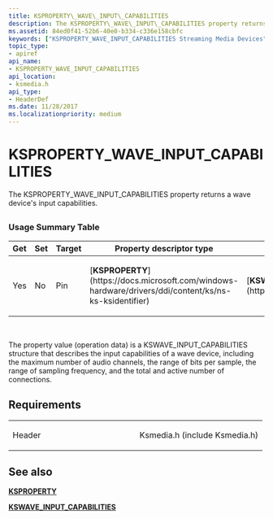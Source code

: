 ```yaml
---
title: KSPROPERTY\_WAVE\_INPUT\_CAPABILITIES
description: The KSPROPERTY\_WAVE\_INPUT\_CAPABILITIES property returns a wave device's input capabilities.
ms.assetid: 84ed0f41-52b6-40e0-b334-c336e158cbfc
keywords: ["KSPROPERTY_WAVE_INPUT_CAPABILITIES Streaming Media Devices"]
topic_type:
- apiref
api_name:
- KSPROPERTY_WAVE_INPUT_CAPABILITIES
api_location:
- ksmedia.h
api_type:
- HeaderDef
ms.date: 11/28/2017
ms.localizationpriority: medium
---
```


# KSPROPERTY\_WAVE\_INPUT\_CAPABILITIES


The KSPROPERTY\_WAVE\_INPUT\_CAPABILITIES property returns a wave device's input capabilities.

## <span id="ddk_ksproperty_wave_input_capabilities_ks"></span><span id="DDK_KSPROPERTY_WAVE_INPUT_CAPABILITIES_KS"></span>


### Usage Summary Table

<table>
<colgroup>
<col width="20%" />
<col width="20%" />
<col width="20%" />
<col width="20%" />
<col width="20%" />
</colgroup>
<thead>
<tr class="header">
<th>Get</th>
<th>Set</th>
<th>Target</th>
<th>Property descriptor type</th>
<th>Property value type</th>
</tr>
</thead>
<tbody>
<tr class="odd">
<td><p>Yes</p></td>
<td><p>No</p></td>
<td><p>Pin</p></td>
<td><p>[<strong>KSPROPERTY</strong>](https://docs.microsoft.com/windows-hardware/drivers/ddi/content/ks/ns-ks-ksidentifier)</p></td>
<td><p>[<strong>KSWAVE_INPUT_CAPABILITIES</strong>](https://msdn.microsoft.com/library/windows/hardware/ff567245)</p></td>
</tr>
</tbody>
</table>

 

The property value (operation data) is a KSWAVE\_INPUT\_CAPABILITIES structure that describes the input capabilities of a wave device, including the maximum number of audio channels, the range of bits per sample, the range of sampling frequency, and the total and active number of connections.

Requirements
------------

<table>
<colgroup>
<col width="50%" />
<col width="50%" />
</colgroup>
<tbody>
<tr class="odd">
<td><p>Header</p></td>
<td>Ksmedia.h (include Ksmedia.h)</td>
</tr>
</tbody>
</table>

## See also


[**KSPROPERTY**](https://docs.microsoft.com/windows-hardware/drivers/ddi/content/ks/ns-ks-ksidentifier)

[**KSWAVE\_INPUT\_CAPABILITIES**](https://msdn.microsoft.com/library/windows/hardware/ff567245)

 

 






